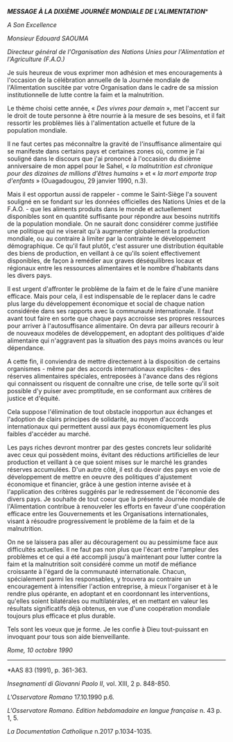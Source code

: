 ***MESSAGE À LA DIXIÈME JOURNÉE MONDIALE DE L'ALIMENTATION****

*A Son Excellence*

*Monsieur Edouard SAOUMA*

*Directeur général de l'Organisation des Nations Unies pour l'Alimentation et l'Agriculture (F.A.O.)*

Je suis heureux de vous exprimer mon adhésion et mes encouragements à l'occasion de la célébration annuelle de la Journée mondiale de l'Alimentation suscitée par votre Organisation dans le cadre de sa mission institutionnelle de lutte contre la faim et la malnutrition.

Le thème choisi cette année, « *Des vivres pour demain* », met l'accent sur le droit de toute personne à être nourrie à la mesure de ses besoins, et il fait ressortir les problèmes liés à l'alimentation actuelle et future de la population mondiale.

Il ne faut certes pas méconnaître la gravité de l'insuffisance alimentaire qui se manifeste dans certains pays et certaines zones où, comme je l'ai souligné dans le discours que j'ai prononcé à l'occasion du dixième anniversaire de mon appel pour le Sahel, « *la malnutrition est chronique pour des dizaines de millions d'êtres humains* » et « *la mort emporte trop d'enfants* » (Ouagadougou, 29 janvier 1990, n.3).

Mais il est opportun aussi de rappeler - comme le Saint-Siège l'a souvent souligné en se fondant sur les données officielles des Nations Unies et de la F.A.O. - que les aliments produits dans le monde et actuellement disponibles sont en quantité suffisante pour répondre aux besoins nutritifs de la population mondiale. On ne saurait donc considérer comme justifiée une politique qui ne viserait qu'à augmenter globalement la production mondiale, ou au contraire à limiter par la contrainte le développement démographique. Ce qu'il faut plutôt, c'est assurer une distribution équitable des biens de production, en veillant à ce qu'ils soient effectivement disponibles, de façon à remédier aux graves déséquilibres locaux et régionaux entre les ressources alimentaires et le nombre d'habitants dans les divers pays.

Il est urgent d'affronter le problème de la faim et de le faire d'une manière efficace. Mais pour cela, il est indispensable de le replacer dans le cadre plus large du développement économique et social de chaque nation considérée dans ses rapports avec la communauté internationale. Il faut avant tout faire en sorte que chaque pays accroisse ses propres ressources pour arriver à l'autosuffisance alimentaire. On devra par ailleurs recourir à de nouveaux modèles de développement, en adoptant des politiques d'aide alimentaire qui n'aggravent pas la situation des pays moins avancés ou leur dépendance.

A cette fin, il conviendra de mettre directement à la disposition de certains organismes - même par des accords internationaux explicites - des réserves alimentaires spéciales, entreposées à l'avance dans des régions qui connaissent ou risquent de connaître une crise, de telle sorte qu'il soit possible d'y puiser avec promptitude, en se conformant aux critères de justice et d'équité.

Cela suppose l'élimination de tout obstacle inopportun aux échanges et l'adoption de clairs principes de solidarité, au moyen d'accords internationaux qui permettent aussi aux pays économiquement les plus faibles d'accéder au marché.

Les pays riches devront montrer par des gestes concrets leur solidarité avec ceux qui possèdent moins, évitant des réductions artificielles de leur production et veillant à ce que soient mises sur le marché les grandes réserves accumulées. D'un autre côté, il est du devoir des pays en voie de développement de mettre en oeuvre des politiques d'ajustement économique et financier, grâce à une gestion interne avisée et à l'application des critères suggérés par le redressement de l'économie des divers pays. Je souhaite de tout coeur que la présente Journée mondiale de l'Alimentation contribue à renouveler les efforts en faveur d'une coopération efficace entre les Gouvernements et les Organisations internationales, visant à résoudre progressivement le problème de la faim et de la malnutrition.

On ne se laissera pas aller au découragement ou au pessimisme face aux difficultés actuelles. Il ne faut pas non plus que l'écart entre l'ampleur des problèmes et ce qui a été accompli jusqu'à maintenant pour lutter contre la faim et la malnutrition soit considéré comme un motif de méfiance croissante à l'égard de la communauté internationale. Chacun, spécialement parmi les responsables, y trouvera au contraire un encouragement à intensifier l'action entreprise, à mieux l'organiser et à le rendre plus opérante, en adoptant et en coordonnant les interventions, qu'elles soient bilatérales ou multilatérales, et en mettant en valeur les résultats significatifs déjà obtenus, en vue d'une coopération mondiale toujours plus efficace et plus durable.

Tels sont les voeux que je forme. Je les confie à Dieu tout-puissant en invoquant pour tous son aide bienveillante.

*Rome, 10 octobre 1990*

* * *

*AAS 83 (1991), p. 361-363.

*Insegnamenti di Giovanni Paolo II*, vol. XIII, 2 p. 848-850.

*L'Osservatore Romano* 17.10.1990 p.6.

*L'Osservatore Romano. Edition hebdomadaire en langue française* n. 43 p. 1, 5.

*La Documentation Catholique* n.2017 p.1034-1035.